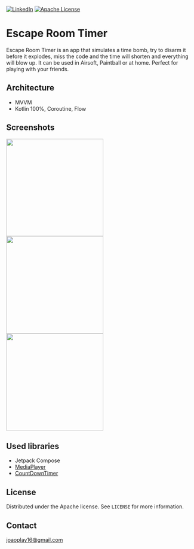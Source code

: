 [![LinkedIn][linkedin-shield]][linkedin-url]
[![Apache License][license-shield]][license-url]
# Escape Room Timer

Escape Room Timer is an app that simulates a time bomb, try to disarm it before it explodes, miss the code and the time will shorten and everything will blow up. It can be used in Airsoft, Paintball or at home. Perfect for playing with your friends.

## Architecture

 - MVVM
 - Kotlin 100%, Coroutine, Flow

## Screenshots
<p>
<img width="260" src="https://github.com/joaoplay16/escape-room-timer/raw/main/screenshots/ert-home.gif"/>
<img width="260" src="https://github.com/joaoplay16/escape-room-timer/raw/main/screenshots/ert-settings.png"/>
<img width="260" src="https://github.com/joaoplay16/escape-room-timer/raw/main/screenshots/ert-home_timer-stopped.png"/>
</p>

## Used libraries
- Jetpack Compose
- [MediaPlayer](https://developer.android.com/guide/topics/media/mediaplayer)
- [CountDownTimer](https://developer.android.com/reference/android/os/CountDownTimer)

## License
Distributed under the Apache license. See `LICENSE` for more information.

## Contact
joaoplay16@gmail.com

[linkedin-url]: https://www.linkedin.com/in/joao-pedro-de-freitas/
[linkedin-shield]: https://img.shields.io/badge/-LinkedIn-black.svg?style=for-the-badge&logo=linkedin&colorB=555
[license-shield]: https://img.shields.io/badge/License-Apache_2.0-blue.svg
[license-url]: https://github.com/joaoplay16/escape-room-timer/blob/main/LICENSE.txt
